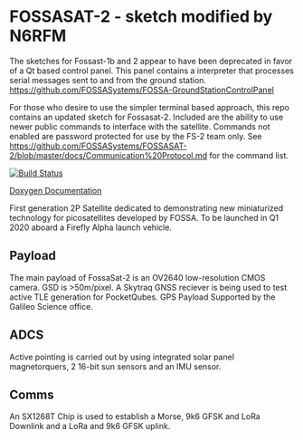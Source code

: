 # FOSSASAT-2 -  sketch modified by N6RFM

The sketches for Fossast-1b and 2 appear to have been deprecated in favor of a Qt based control panel. This panel contains a interpreter that processes serial messages sent to and from the ground station.  https://github.com/FOSSASystems/FOSSA-GroundStationControlPanel

For those who desire to use the simpler terminal based approach, this repo contains an updated sketch for Fossasat-2. Included are the ability to use newer public commands to interface with the satellite.  Commands not enabled are password protected for use by the FS-2 team only. See https://github.com/FOSSASystems/FOSSASAT-2/blob/master/docs/Communication%20Protocol.md for the command list.  

[![Build Status](https://Github.com/FOSSASystems/FOSSASAT-2/workflows/CI/badge.svg)](https://github.com/FOSSASystems/FOSSASAT-2/actions)

[Doxygen Documentation](https://fossasystems.github.io/FOSSASAT-2)


First generation 2P Satellite dedicated to demonstrating new miniaturized technology for picosatellites developed by FOSSA. To be launched in Q1 2020 aboard a Firefly Alpha launch vehicle. 

## Payload
The main payload of FossaSat-2 is an OV2640 low-resolution CMOS camera. GSD is >50m/pixel. A Skytraq GNSS reciever is being used to test active TLE generation for PocketQubes. GPS Payload Supported by the Galileo Science office.

## ADCS
Active pointing is carried out by using integrated solar panel magnetorquers, 2 16-bit sun sensors and an IMU sensor.

## Comms
An SX1268T Chip is used to establish a Morse, 9k6 GFSK and LoRa Downlink and a LoRa and 9k6 GFSK uplink.

